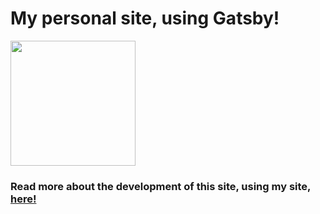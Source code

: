 # My personal site, using Gatsby!

<img src="https://miro.medium.com/max/1000/1*G9aVAI3aezHLw_JsiCfB1Q.jpeg" width="200px">

### Read more about the development of this site, using my site, [here!](https://rmaa.dev/posts/my-first-blog-post)
